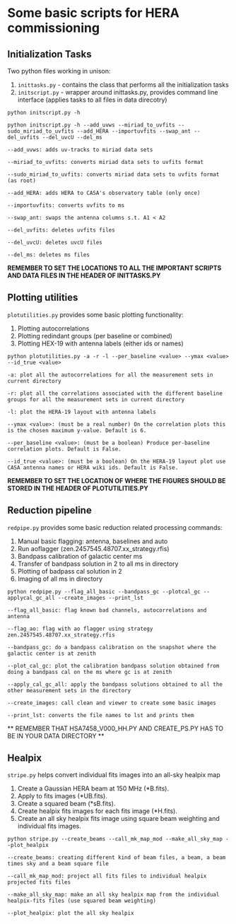 # Some basic scripts for HERA commissioning

## Initialization Tasks

Two python files working in unison:

1. `inittasks.py` - contains the class that performs all the initialization tasks
2. `initscript.py` - wrapper around inittasks.py, provides command line interface (applies tasks to all files in data direcotry)

`python initscript.py -h`

`python initscript.py -h --add_uvws --miriad_to_uvfits --sudo_miriad_to_uvfits --add_HERA --importuvfits --swap_ant --del_uvfits --del_uvcU --del_ms`

`--add_uvws: adds uv-tracks to miriad data sets`

`--miriad_to_uvfits: converts miriad data sets to uvfits format`

`--sudo_miriad_to_uvfits: converts miriad data sets to uvfits format (as root)`

`--add_HERA: adds HERA to CASA's observatory table (only once)`

`--importuvfits: converts uvfits to ms`

`--swap_ant: swaps the antenna columns s.t. A1 < A2`

`--del_uvfits: deletes uvfits files`

`--del_uvcU: deletes uvcU files`

`--del_ms: deletes ms files`

**REMEMBER TO SET THE LOCATIONS TO ALL THE IMPORTANT SCRIPTS AND DATA FILES IN THE HEADER OF INITTASKS.PY**

## Plotting utilities

`plotutilities.py` provides some basic plotting functionality:

1. Plotting autocorrelations
2. Plotting redindant groups (per baseline or combined)
3. Plotting HEX-19 with antenna labels (either ids or names)

`python plotutilities.py -a -r -l --per_baseline <value> --ymax <value> --id_true <value>`

`-a: plot all the autocorrelations for all the measurement sets in current directory`

`-r: plot all the correlations associated with the different baseline groups for all the measurement sets in current directory`

`-l: plot the HERA-19 layout with antenna labels`

`--ymax <value>: (must be a real number) On the correlation plots this is the chosen maximum y-value. Default is 6.`

`--per_baseline <value>: (must be a boolean) Produce per-baseline correlation plots. Default is False.`

`--id_true <value>: (must be a boolean) On the HERA-19 layout plot use CASA antenna names or HERA wiki ids. Default is False.`

**REMEMBER TO SET THE LOCATION OF WHERE THE FIGURES SHOULD BE STORED IN THE HEADER OF PLOTUTILITIES.PY**

## Reduction pipeline

`redpipe.py` provides some basic reduction related processing commands:

1. Manual basic flagging: antenna, baselines and auto
2. Run aoflagger (zen.2457545.48707.xx_strategy.rfis)
3. Bandpass calibration of galactic center ms
4. Transfer of bandpass solution in 2 to all ms in directory
5. Plotting of badpass cal solution in 2
6. Imaging of all ms in directory

`python redpipe.py --flag_all_basic --bandpass_gc --plotcal_gc --applycal_gc_all --create_images --print_lst`

`--flag_all_basic: flag known bad channels, autocorrelations and antenna`

`--flag_ao: flag with ao flagger using strategy zen.2457545.48707.xx_strategy.rfis`

`--bandpass_gc: do a bandpass calibration on the snapshot where the galactic center is at zenith`

`--plot_cal_gc: plot the calibration bandpass solution obtained from doing a bandpass cal on the ms where gc is at zenith`

`--apply_cal_gc_all: apply the bandpass solutions obtained to all the other measurement sets in the directory`

`--create_images: call clean and viewer to create some basic images`

`--print_lst: converts the file names to lst and prints them`

** REMEMBER THAT HSA7458_V000_HH.PY AND CREATE_PS.PY HAS TO BE IN YOUR DATA DIRECTORY **

## Healpix

`stripe.py` helps convert individual fits images into an all-sky healpix map

1. Create a Gaussian HERA beam at 150 MHz (\*B.fits).
2. Apply to fits images (\*UB.fits).
3. Create a squared beam (\*sB.fits).
4. Create healpix fits images for each fits image (\*H.fits).
5. Create an all sky healpix fits image using square beam weighting and individual fits images.

`python stripe.py --create_beams --call_mk_map_mod --make_all_sky_map --plot_healpix`

`--create_beams: creating different kind of beam files, a beam, a beam times sky and a beam square file`

`--call_mk_map_mod: project all fits files to individual healpix projected fits files`

`--make_all_sky_map: make an all sky healpix map from the individual healpix-fits files (use squared beam weighting)`

`--plot_healpix: plot the all sky healpix`
